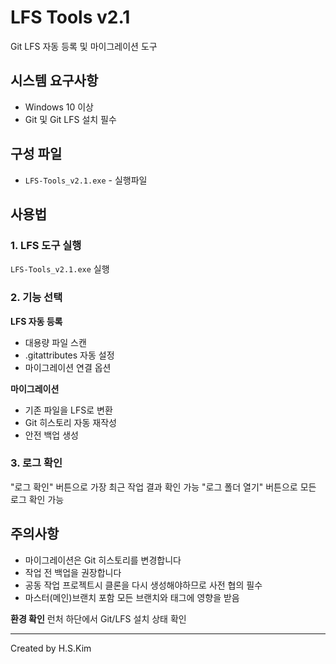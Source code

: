 # LFS Tools v2.1

Git LFS 자동 등록 및 마이그레이션 도구

## 시스템 요구사항

- Windows 10 이상
- Git 및 Git LFS 설치 필수

## 구성 파일

- `LFS-Tools_v2.1.exe` - 실행파일

## 사용법

### 1. LFS 도구 실행
`LFS-Tools_v2.1.exe` 실행

### 2. 기능 선택

**LFS 자동 등록**
- 대용량 파일 스캔
- .gitattributes 자동 설정
- 마이그레이션 연결 옵션

**마이그레이션**  
- 기존 파일을 LFS로 변환
- Git 히스토리 자동 재작성
- 안전 백업 생성

### 3. 로그 확인
"로그 확인" 버튼으로 가장 최근 작업 결과 확인 가능
"로그 폴더 열기" 버튼으로 모든 로그 확인 가능

## 주의사항

- 마이그레이션은 Git 히스토리를 변경합니다
- 작업 전 백업을 권장합니다
- 공동 작업 프로젝트시 클론을 다시 생성해야하므로 사전 협의 필수
- 마스터(메인)브랜치 포함 모든 브랜치와 태그에 영향을 받음

**환경 확인**
런처 하단에서 Git/LFS 설치 상태 확인

---

Created by H.S.Kim
